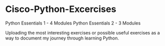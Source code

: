 # Cisco-Python-Excercises
Python Essentials 1 - 4 Modules
Python Essentials 2 - 3 Modules

Uploading the most interesting exercises or possible useful exercises as a way to document my journey through learning Python.
